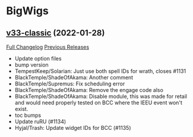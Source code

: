 # BigWigs

## [v33-classic](https://github.com/BigWigsMods/BigWigs/tree/v33-classic) (2022-01-28)
[Full Changelog](https://github.com/BigWigsMods/BigWigs/compare/v32-classic...v33-classic) [Previous Releases](https://github.com/BigWigsMods/BigWigs/releases)

- Update option files  
- bump version  
- TempestKeep/Solarian: Just use both spell IDs for wrath, closes #1131  
- BlackTemple/ShadeOfAkama: Another comment  
- BlackTemple/Supremus: Fix scheduling error  
- BlackTemple/ShadeOfAkama: Remove the engage code also  
- BlackTemple/ShadeOfAkama: Disable module, this was made for retail and would need properly tested on BCC where the IEEU event won't exist.  
- toc bumps  
- Update ruRU (#1134)  
-  Hyjal/Trash: Update widget IDs for BCC (#1135)  
